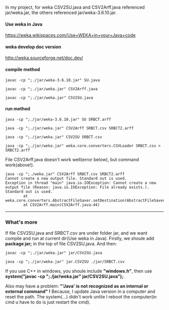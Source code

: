 In my project, for weka CSV2SU.java and CSV2Arff.java referenced jar/weka.jar, the others referenced jar/weka-3.6.10.jar.

#### Use weka in Java

https://weka.wikispaces.com/Use+WEKA+in+your+Java+code

#### weka develop doc version

http://weka.sourceforge.net/doc.dev/

#### compile method

``` 
javac -cp ";./jar/weka-3.6.10.jar" SU.java

javac -cp ";./jar/weka.jar" CSV2Arff.java

javac -cp ";./jar/weka.jar" CSV2SU.java
``` 

#### run method

``` 
java -cp ";./jar/weka-3.6.10.jar" SU SRBCT.arff

java -cp ";./jar/weka.jar" CSV2Arff SRBCT.csv SRBCT2.arff

java -cp ";./jar/weka.jar" CSV2SU SRBCT.csv
``` 

```
java -cp ";./jar/weka.jar" weka.core.converters.CSVLoader SRBCT.csv > SRBCT2.arff
```
File CSV2Arff.java doesn't work well(error below), but command work(above!).

``` 
java -cp ";./weka.jar" CSV2Arff SRBCT.csv SRBCT2.arff
Cannot create a new output file. Standard out is used.
Exception in thread "main" java.io.IOException: Cannot create a new output file (Reason: java.io.IOException: File already exists.). Standard out is used.
        at weka.core.converters.AbstractFileSaver.setDestination(AbstractFileSaver.java:421)
        at CSV2Arff.main(CSV2Arff.java:44)
```

---

### What's more

If file CSV2SU.java and SRBCT.csv are under folder jar, and we want compile and run at current dir(Use weka in Java). Firstly, we shoule add **package jar;** in the top of file CSV2SU.java. And then:

```
javac -cp ";./jar/weka.jar" jar/CSV2SU.java

java -cp ";./jar/weka.jar" jar.CSV2SU ./jar/SRBCT.csv
```

If you use C++ in windows, you shoule include **"windows.h"**, then use **system("javac -cp \";./jar/weka.jar\" jar/CSV2SU.java");**.

Also may have a problem: **"'Java' is not recognized as an internal or external command" !** Because, I update Java version in a computer and reset the path. The system(...) didn't work untile I reboot the computer(in cmd u have to do is just restart the cmd).